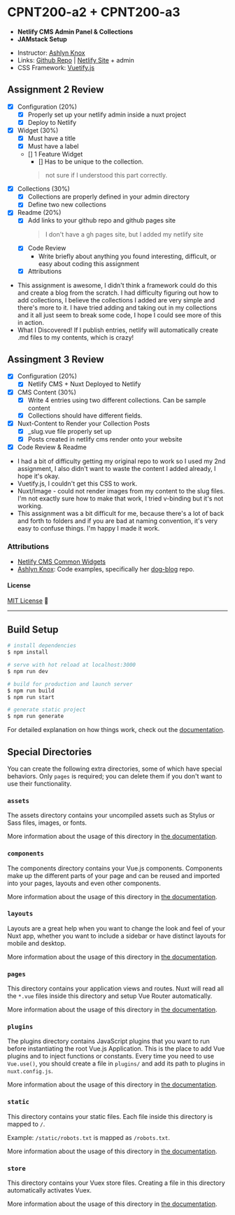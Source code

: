 # CPNT200-a2 + CPNT200-a3
- **Netlify CMS Admin Panel & Collections**
- **JAMstack Setup**

* Instructor: [Ashlyn Knox](https://github.com/lilyx13)
* Links: [Github Repo](https://github.com/Icahpv/cpnt200-a2) | [Netlify Site](https://netlify-homework.netlify.app/) + admin
* CSS Framework: [Vuetify.js](https://vuetifyjs.com/en/)

## Assignment 2 Review

- [x] Configuration (20%)
  - [x] Properly set up your netlify admin inside a nuxt project
  - [x] Deploy to Netlify
- [x] Widget (30%)
  - [x] Must have a title
  - [x] Must have a label
  - [] 1 Feature Widget
    - [] Has to be unique to the collection.
    > not sure if I understood this part correctly.
- [x] Collections (30%)
  - [x] Collections are properly defined in your admin directory
  - [x] Define two new collections
- [x] Readme (20%)
  - [x] Add links to your github repo and github pages site
    > I don't have a gh pages site, but I added my netlify site
  - [x] Code Review
    - Write briefly about anything you found interesting, difficult, or easy about coding this assignment
  - [x] Attributions

- This assignment is awesome, I didn't think a framework could do this and create a blog from the scratch. I had difficulty figuring out how to add collections, I believe the collections I added are very simple and there's more to it. I have tried adding and taking out in my collections and it all just seem to break some code, I hope I could see more of this in action. 
- What I Discovered! If I publish entries, netlify will automatically create .md files to my contents, which is crazy!

## Assingment 3 Review

- [x] Configuration (20%)
  - [x] Netlify CMS + Nuxt Deployed to Netlify
- [x] CMS Content (30%)
  - [x] Write 4 entries using two different collections. Can be sample content
  - [x] Collections should have different fields.
- [x] Nuxt-Content to Render your Collection Posts
  - [x] _slug.vue file properly set up
  - [x] Posts created in netlify cms render onto your website
- [x] Code Review & Readme

- I had a bit of difficulty getting my original repo to work so I used my 2nd assignment, I also didn't want to waste the content I added already, I hope it's okay.
- Vuetify.js, I couldn't get this CSS to work.
- Nuxt/Image - could not render images from my content to the slug files. I'm not exactly sure how to make that work, I tried v-binding but it's not working.
- This assignment was a bit difficult for me, because there's a lot of back and forth to folders and if you are bad at naming convention, it's very easy to confuse things. I'm happy I made it work.


### Attributions

- [Netlify CMS Common Widgets](https://www.netlifycms.org/docs/widgets/#file)
- [Ashlyn Knox](https://github.com/lilyx13): Code examples, specifically her [dog-blog](https://github.com/lilyx13/dog-blog) repo.


#### License
[MIT License](LICENSE) :scroll:

---

## Build Setup

```bash
# install dependencies
$ npm install

# serve with hot reload at localhost:3000
$ npm run dev

# build for production and launch server
$ npm run build
$ npm run start

# generate static project
$ npm run generate
```

For detailed explanation on how things work, check out the [documentation](https://nuxtjs.org).

## Special Directories

You can create the following extra directories, some of which have special behaviors. Only `pages` is required; you can delete them if you don't want to use their functionality.

### `assets`

The assets directory contains your uncompiled assets such as Stylus or Sass files, images, or fonts.

More information about the usage of this directory in [the documentation](https://nuxtjs.org/docs/2.x/directory-structure/assets).

### `components`

The components directory contains your Vue.js components. Components make up the different parts of your page and can be reused and imported into your pages, layouts and even other components.

More information about the usage of this directory in [the documentation](https://nuxtjs.org/docs/2.x/directory-structure/components).

### `layouts`

Layouts are a great help when you want to change the look and feel of your Nuxt app, whether you want to include a sidebar or have distinct layouts for mobile and desktop.

More information about the usage of this directory in [the documentation](https://nuxtjs.org/docs/2.x/directory-structure/layouts).


### `pages`

This directory contains your application views and routes. Nuxt will read all the `*.vue` files inside this directory and setup Vue Router automatically.

More information about the usage of this directory in [the documentation](https://nuxtjs.org/docs/2.x/get-started/routing).

### `plugins`

The plugins directory contains JavaScript plugins that you want to run before instantiating the root Vue.js Application. This is the place to add Vue plugins and to inject functions or constants. Every time you need to use `Vue.use()`, you should create a file in `plugins/` and add its path to plugins in `nuxt.config.js`.

More information about the usage of this directory in [the documentation](https://nuxtjs.org/docs/2.x/directory-structure/plugins).

### `static`

This directory contains your static files. Each file inside this directory is mapped to `/`.

Example: `/static/robots.txt` is mapped as `/robots.txt`.

More information about the usage of this directory in [the documentation](https://nuxtjs.org/docs/2.x/directory-structure/static).

### `store`

This directory contains your Vuex store files. Creating a file in this directory automatically activates Vuex.

More information about the usage of this directory in [the documentation](https://nuxtjs.org/docs/2.x/directory-structure/store).
